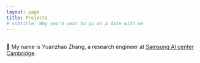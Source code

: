 ```yaml
---
layout: page
title: Projects
# subtitle: Why you'd want to go on a date with me
---
```


## 
:briefcase: My name is Yuanzhao Zhang, a research engineer at [Samsung AI center Cambridge](https://research.samsung.com/aicenter_cambridge). 

<!-- Inigo Montoya. I have the following qualities:

- I rock a great mustache
- I'm extremely loyal to my family

What else do you need?

### My story

To be honest, I'm having some trouble remembering right now, so why don't you just watch [my movie](https://en.wikipedia.org/wiki/The_Princess_Bride_%28film%29) and it will answer **all** your questions. -->
